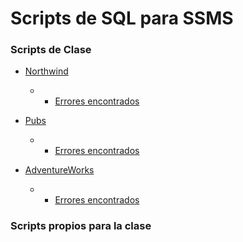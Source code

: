 # Scripts de SQL para SSMS

### Scripts de Clase

 * [Northwind](./InstNwnd.sql)
 
	* - [Errores encontrados](./err1.txt)
 
 * [Pubs](./InstPubs.sql)
 
	* - [Errores encontrados](./err2.txt)

* [AdventureWorks](./AdventureWorks.sql)

	* - [Errores encontrados](./err3.txt)



### Scripts propios para la clase
